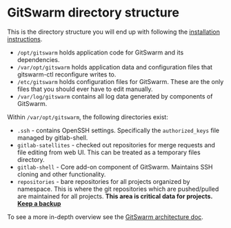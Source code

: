 # GitSwarm directory structure

This is the directory structure you will end up with following the
[installation instructions](README.md).

- `/opt/gitswarm` holds application code for GitSwarm and its dependencies.
- `/var/opt/gitswarm` holds application data and configuration files that
  gitswarm-ctl reconfigure writes to.
- `/etc/gitswarm` holds configuration files for GitSwarm. These are the only
  files that you should ever have to edit manually.
- `/var/log/gitswarm` contains all log data generated by components of
  GitSwarm.

Within `/var/opt/gitswarm`, the following directories exist:

* `.ssh` - contains OpenSSH settings. Specifically the `authorized_keys`
  file managed by gitlab-shell.
* `gitlab-satellites` - checked out repositories for merge requests and
  file editing from web UI. This can be treated as a temporary files
  directory.
* `gitlab-shell` - Core add-on component of GitSwarm. Maintains SSH cloning
  and other functionality.
* `repositories` - bare repositories for all projects organized by
  namespace.  This is where the git repositories which are pushed/pulled
  are maintained for all projects.  **This area is critical data for
  projects. [Keep a backup](../raketasks/backup_restore.md)**

To see a more in-depth overview see the [GitSwarm architecture doc](../development/architecture.md).
